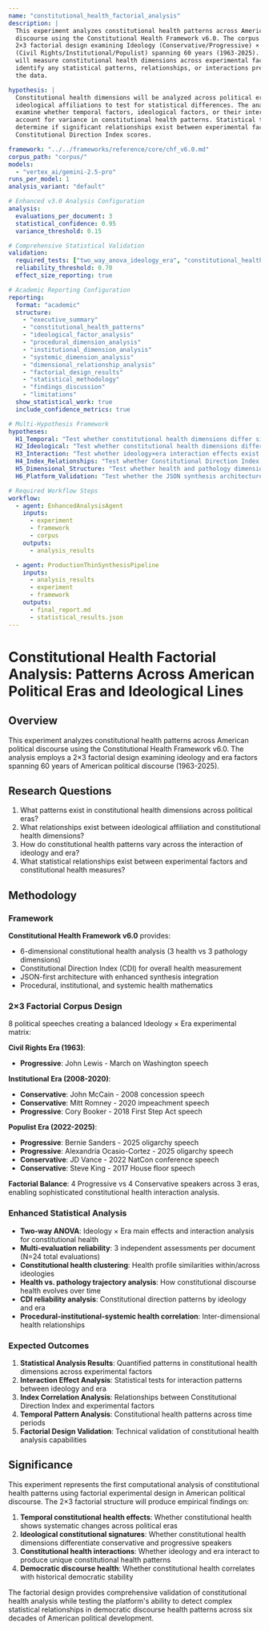 ```yaml
---
name: "constitutional_health_factorial_analysis"
description: |
  This experiment analyzes constitutional health patterns across American political 
  discourse using the Constitutional Health Framework v6.0. The corpus employs a 
  2×3 factorial design examining Ideology (Conservative/Progressive) × Era 
  (Civil Rights/Institutional/Populist) spanning 60 years (1963-2025). The analysis 
  will measure constitutional health dimensions across experimental factors to 
  identify any statistical patterns, relationships, or interactions present in 
  the data.

hypothesis: |
  Constitutional health dimensions will be analyzed across political eras and 
  ideological affiliations to test for statistical differences. The analysis will 
  examine whether temporal factors, ideological factors, or their interaction 
  account for variance in constitutional health patterns. Statistical tests will 
  determine if significant relationships exist between experimental factors and 
  Constitutional Direction Index scores.

framework: "../../frameworks/reference/core/chf_v6.0.md"
corpus_path: "corpus/"
models:
  - "vertex_ai/gemini-2.5-pro"
runs_per_model: 1
analysis_variant: "default"

# Enhanced v3.0 Analysis Configuration
analysis:
  evaluations_per_document: 3
  statistical_confidence: 0.95
  variance_threshold: 0.15

# Comprehensive Statistical Validation  
validation:
  required_tests: ["two_way_anova_ideology_era", "constitutional_health_correlation_matrix", "cdi_reliability", "dimensional_relationship_analysis", "factor_clustering_analysis", "temporal_pattern_analysis"]
  reliability_threshold: 0.70
  effect_size_reporting: true

# Academic Reporting Configuration
reporting:
  format: "academic"
  structure:
    - "executive_summary"
    - "constitutional_health_patterns"
    - "ideological_factor_analysis"
    - "procedural_dimension_analysis"
    - "institutional_dimension_analysis"
    - "systemic_dimension_analysis"
    - "dimensional_relationship_analysis"
    - "factorial_design_results"
    - "statistical_methodology"
    - "findings_discussion"
    - "limitations"
  show_statistical_work: true
  include_confidence_metrics: true

# Multi-Hypothesis Framework
hypotheses:
  H1_Temporal: "Test whether constitutional health dimensions differ significantly across political eras"
  H2_Ideological: "Test whether constitutional health dimensions differ significantly between ideological groups"
  H3_Interaction: "Test whether ideology×era interaction effects exist for constitutional health patterns"
  H4_Index_Relationships: "Test whether Constitutional Direction Index scores correlate with experimental factors"
  H5_Dimensional_Structure: "Test whether health and pathology dimensions show inverse relationships"
  H6_Platform_Validation: "Test whether the JSON synthesis architecture successfully processes factorial design with 6-dimensional analysis"

# Required Workflow Steps
workflow:
  - agent: EnhancedAnalysisAgent
    inputs:
      - experiment
      - framework
      - corpus
    outputs:
      - analysis_results

  - agent: ProductionThinSynthesisPipeline
    inputs:
      - analysis_results
      - experiment
      - framework
    outputs:
      - final_report.md
      - statistical_results.json
---
```


# Constitutional Health Factorial Analysis: Patterns Across American Political Eras and Ideological Lines

## Overview

This experiment analyzes constitutional health patterns across American political discourse using the Constitutional Health Framework v6.0. The analysis employs a 2×3 factorial design examining ideology and era factors spanning 60 years of American political discourse (1963-2025).

## Research Questions

1. What patterns exist in constitutional health dimensions across political eras?
2. What relationships exist between ideological affiliation and constitutional health dimensions?
3. How do constitutional health patterns vary across the interaction of ideology and era?
4. What statistical relationships exist between experimental factors and constitutional health measures?

## Methodology

### Framework
**Constitutional Health Framework v6.0** provides:
- 6-dimensional constitutional health analysis (3 health vs 3 pathology dimensions)
- Constitutional Direction Index (CDI) for overall health measurement
- JSON-first architecture with enhanced synthesis integration
- Procedural, institutional, and systemic health mathematics

### 2×3 Factorial Corpus Design
8 political speeches creating a balanced Ideology × Era experimental matrix:

**Civil Rights Era (1963)**:
- **Progressive**: John Lewis - March on Washington speech

**Institutional Era (2008-2020)**:
- **Conservative**: John McCain - 2008 concession speech
- **Conservative**: Mitt Romney - 2020 impeachment speech  
- **Progressive**: Cory Booker - 2018 First Step Act speech

**Populist Era (2022-2025)**:
- **Progressive**: Bernie Sanders - 2025 oligarchy speech
- **Progressive**: Alexandria Ocasio-Cortez - 2025 oligarchy speech
- **Conservative**: JD Vance - 2022 NatCon conference speech
- **Conservative**: Steve King - 2017 House floor speech

**Factorial Balance**: 4 Progressive vs 4 Conservative speakers across 3 eras, enabling sophisticated constitutional health interaction analysis.

### Enhanced Statistical Analysis
- **Two-way ANOVA**: Ideology × Era main effects and interaction analysis for constitutional health
- **Multi-evaluation reliability**: 3 independent assessments per document (N=24 total evaluations)
- **Constitutional health clustering**: Health profile similarities within/across ideologies
- **Health vs. pathology trajectory analysis**: How constitutional discourse health evolves over time
- **CDI reliability analysis**: Constitutional direction patterns by ideology and era
- **Procedural-institutional-systemic health correlation**: Inter-dimensional health relationships

### Expected Outcomes
1. **Statistical Analysis Results**: Quantified patterns in constitutional health dimensions across experimental factors
2. **Interaction Effect Analysis**: Statistical tests for interaction patterns between ideology and era
3. **Index Correlation Analysis**: Relationships between Constitutional Direction Index and experimental factors
4. **Temporal Pattern Analysis**: Constitutional health patterns across time periods
5. **Factorial Design Validation**: Technical validation of constitutional health analysis capabilities

## Significance

This experiment represents the first computational analysis of constitutional health patterns using factorial experimental design in American political discourse. The 2×3 factorial structure will produce empirical findings on:

1. **Temporal constitutional health effects**: Whether constitutional health shows systematic changes across political eras
2. **Ideological constitutional signatures**: Whether constitutional health dimensions differentiate conservative and progressive speakers  
3. **Constitutional health interactions**: Whether ideology and era interact to produce unique constitutional health patterns
4. **Democratic discourse health**: Whether constitutional health correlates with historical democratic stability

The factorial design provides comprehensive validation of constitutional health analysis while testing the platform's ability to detect complex statistical relationships in democratic discourse health patterns across six decades of American political development.